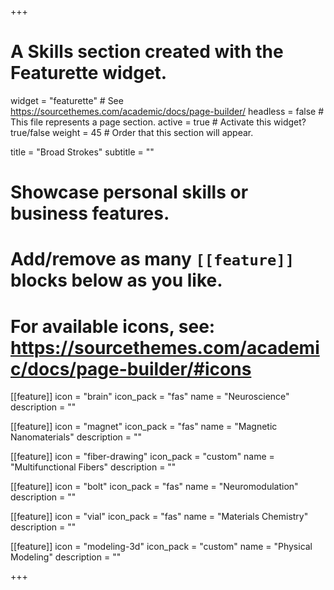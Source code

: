 +++
# A Skills section created with the Featurette widget.
widget = "featurette"  # See https://sourcethemes.com/academic/docs/page-builder/
headless = false  # This file represents a page section.
active = true  # Activate this widget? true/false
weight = 45  # Order that this section will appear.

title = "Broad Strokes"
subtitle = ""

# Showcase personal skills or business features.
# 
# Add/remove as many `[[feature]]` blocks below as you like.
# 
# For available icons, see: https://sourcethemes.com/academic/docs/page-builder/#icons

 [[feature]]
  icon = "brain"
  icon_pack = "fas"
  name = "Neuroscience"
  description = ""

[[feature]]
  icon = "magnet"
  icon_pack = "fas"
  name = "Magnetic Nanomaterials"
  description = ""  
  
[[feature]]
  icon = "fiber-drawing"
  icon_pack = "custom"
  name = "Multifunctional Fibers"
  description = ""

[[feature]]
  icon = "bolt"
  icon_pack = "fas"
  name = "Neuromodulation"
  description = ""
  
[[feature]]
  icon = "vial"
  icon_pack = "fas"
  name = "Materials Chemistry"
  description = ""  

[[feature]]
  icon = "modeling-3d"
  icon_pack = "custom"
  name = "Physical Modeling"
  description = ""  

+++
